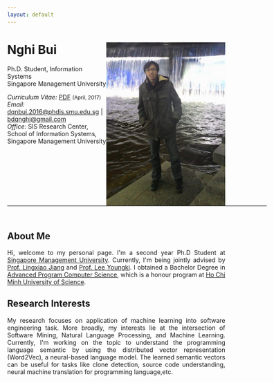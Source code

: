 ```yaml
---
layout: default
---
```


<!-- {% include image.html url="/images/me2.jpeg" caption="Dhawal Joharapurkar" width=275 align="right" %} -->


# Nghi Bui  <a href="/images/me.png" target="_blank"><img src="images/me.png" alt="Nghi Bui" style="width:275px;" align="right"></a>
Ph.D. Student, Information Systems <br>
Singapore Management University <br>

<em>Curriculum Vitae: </em><a href="/files/CV_new.pdf" target="_blank">PDF</a>  <small>(April, 2017)</small> <br>
<em>Email: </em><a href="mailto:dqnbui.2016@phdis.smu.edu.sg">dqnbui.2016@phdis.smu.edu.sg</a> | <a href="mailto:bdqnghi@gmail.com">bdqnghi@gmail.com</a> <br>
<em>Office: </em>SIS Research Center, School of Information Systems, Singapore Management University<br>
<!-- <p><a href="http://doodle.com/dhawaljoh" target="_blank">Meet me!</a> | <a href="http://flask.io/yoUm1" target="_blank">Assign me a task!</a> (please let me know you've added something!)</p> -->
<hr width="600px">

<hr style="height:10pt; visibility:hidden;" />

## About Me
<!-- <a href="http://www.ucsc.edu/" target="_blank"><img src="images/ucsc.png" alt="UCSC" style="width:275px;" align="right"></a> -->


<p align="justify" style="max-width:600px">
Hi, welcome to my personal page. I'm a second year Ph.D Student at <a href="https://sis.smu.edu.sg/programmes/PhD/overview" target="_blank"> Singapore Management University</a>. Currently, I'm being jointly advised by <a href="http://www.mysmu.edu/faculty/lxjiang/" target="_blank">Prof. Lingxiao Jiang</a> and <a href="http://youngkilee.blogspot.sg/" target="_blank">Prof. Lee Youngki</a>. I obtained a Bachelor Degree in <a href="http://www.apcs.hcmus.edu.vn/Default.aspx?alias=www.apcs.hcmus.edu.vn/en" target="_blank">Advanced Program Computer Science</a>, which is a honour program at <a href="http://web.hcmus.edu.vn/en/index.php" target="_blank">Ho Chi Minh University of Science</a>.</p>

## Research Interests
<p align="justify" style="max-width:600px">
My research focuses on application of machine learning into software engineering task. More broadly, my interests lie at the intersection of Software Mining, Natural Language Processing, and Machine Learning. Currently, I'm working on the topic to understand the programming language semantic by using the distributed vector representation (Word2Vec), a neural-based language model. The learned semantic vectors can be useful for tasks like clone detection, source code understanding, neural machine translation for programming language,etc.
</p>
<!-- <center> <em><a class="tosu"> Scroll down for news! </a></em></center> -->

<!-- ## News -->

<!-- <table style="white-space: nowrap;">
<tr>
<td width="75"><b>Feb, 17'</b></td>
<td>Attending <a href="https://www.aaai.org/Conferences/AAAI/aaai17.php" target="_b">AAAI, 2017</a></td>
</tr>
<tr>
<td><b>Nov, 16'</b></td>
<td>TAing <a href="https://classes.soe.ucsc.edu/cmps140/Winter17/" target="_blank">CMPS 140</a> in Winter, 17</td>
</tr>
<tr>
<td><b>Feb, 16'</b></td>
<td>Attending UC Santa Cruz starting Fall, 16</td>
</tr>
<tr>
<td><b>Older</b></td>
<td><a href='news-archive' target="_blank">Archive</a></td>
</tr>
</table> -->